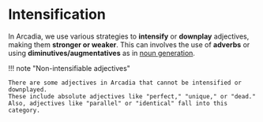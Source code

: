 # Intensification

In Arcadia, we use various strategies to **intensify** or **downplay** adjectives, making them **stronger or weaker**.
This can involves the use of **adverbs** or using **diminutives/augmentatives** as in [noun generation][generation].

!!! note "Non-intensifiable adjectives"

    There are some adjectives in Arcadia that cannot be intensified or downplayed.
    These include absolute adjectives like "perfect," "unique," or "dead."
    Also, adjectives like "parallel" or "identical" fall into this category.

[generation]: ../generation/nouns.md
